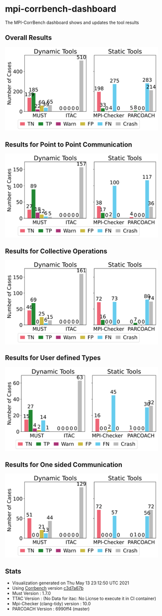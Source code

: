 # mpi-corrbench-dashboard
The MPI-CorrBench dashboard shows and updates the tool results

## Overall Results
![Image Missing](images/basic_eval.svg "Overall Evaluation of the correctness Tools")

## Results for Point to Point Communication
![Image Missing](images/pt2pt_eval.svg "Evaluation for point-to-point communication")

## Results for Collective Operations
![Image Missing](images/coll_eval.svg "Evaluation for collective operations")

## Results for User defined Types
![Image Missing](images/usertypes_eval.svg "Evaluation for user defined types")

## Results for One sided Communication
![Image Missing](images/rma_eval.svg "Evaluation for one sided communication")

## Stats
* Visualization generated on Thu May 13 23:12:50 UTC 2021
* Using  [Corrbench](https://github.com/tudasc/mpi-corrbench "MPI-CorrBench") version [c3d7a67b](https://github.com/tudasc/mpi-corrbench/commit/c3d7a67bf22e1c40c9e5b343555fba1baa0fc030)
* Must Version : 1.7.0
* TTAC Version : (No Data for itac: No Licnse to execute it in CI container)
* Mpi-Checker (clang-tidy) version : 10.0
* PARCOACH Version : 6990ff4 (master)
